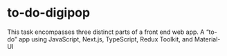 # to-do-digipop
This task encompasses three distinct parts of a front end web app. A “to-do” app  using JavaScript, Next.js, TypeScript, Redux Toolkit, and Material-UI
